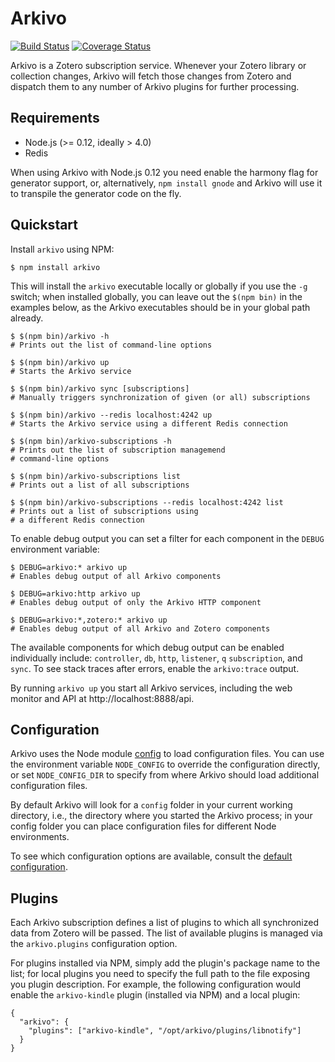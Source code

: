 Arkivo
======
[![Build Status](https://travis-ci.org/inukshuk/arkivo.svg?branch=master)](https://travis-ci.org/inukshuk/arkivo)
[![Coverage Status](https://img.shields.io/coveralls/inukshuk/arkivo.svg)](https://coveralls.io/r/inukshuk/arkivo?branch=master)

Arkivo is a Zotero subscription service. Whenever your Zotero library or
collection changes, Arkivo will fetch those changes from Zotero and dispatch
them to any number of Arkivo plugins for further processing.

Requirements
------------
* Node.js (>= 0.12, ideally > 4.0)
* Redis

When using Arkivo with Node.js 0.12 you need enable the harmony flag
for generator support, or, alternatively, `npm install gnode` and Arkivo
will use it to transpile the generator code on the fly.

Quickstart
----------
Install `arkivo` using NPM:

    $ npm install arkivo

This will install the `arkivo` executable  locally or globally if
you use the `-g` switch; when installed globally, you can leave out
the `$(npm bin)` in the examples below, as the Arkivo executables
should be in your global path already.

    $ $(npm bin)/arkivo -h
    # Prints out the list of command-line options

    $ $(npm bin)/arkivo up
    # Starts the Arkivo service

    $ $(npm bin)/arkivo sync [subscriptions]
    # Manually triggers synchronization of given (or all) subscriptions

    $ $(npm bin)/arkivo --redis localhost:4242 up
    # Starts the Arkivo service using a different Redis connection

    $ $(npm bin)/arkivo-subscriptions -h
    # Prints out the list of subscription managemend
    # command-line options

    $ $(npm bin)/arkivo-subscriptions list
    # Prints out a list of all subscriptions

    $ $(npm bin)/arkivo-subscriptions --redis localhost:4242 list
    # Prints out a list of subscriptions using
    # a different Redis connection

To enable debug output you can set a filter for each component in the
`DEBUG` environment variable:

    $ DEBUG=arkivo:* arkivo up
    # Enables debug output of all Arkivo components

    $ DEBUG=arkivo:http arkivo up
    # Enables debug output of only the Arkivo HTTP component

    $ DEBUG=arkivo:*,zotero:* arkivo up
    # Enables debug output of all Arkivo and Zotero components

The available components for which debug output can be enabled individually
include: `controller`, `db`, `http`, `listener`, `q` `subscription`, and
`sync`. To see stack traces after errors, enable the `arkivo:trace` output.

By running `arkivo up` you start all Arkivo services, including
the web monitor and API at http://localhost:8888/api.

Configuration
-------------
Arkivo uses the Node module [config](https://github.com/lorenwest/node-config)
to load configuration files. You can use the environment variable `NODE_CONFIG`
to override the configuration directly, or set `NODE_CONFIG_DIR` to specify
from where Arkivo should load additional configuration files.

By default Arkivo will look for a `config` folder in your current working
directory, i.e., the directory where you started the Arkivo process; in your
config folder you can place configuration files for different Node environments.

To see which configuration options are available, consult the
[default configuration](https://github.com/inukshuk/arkivo/blob/master/config/default.json).

Plugins
-------
Each Arkivo subscription defines a list of plugins to which all synchronized
data from Zotero will be passed. The list of available plugins is managed
via the `arkivo.plugins` configuration option.

For plugins installed via NPM, simply add the plugin's package name to the
list; for local plugins you need to specify the full path to the file exposing
you plugin description. For example, the following configuration would enable
the `arkivo-kindle` plugin (installed via NPM) and a local plugin:

    {
      "arkivo": {
        "plugins": ["arkivo-kindle", "/opt/arkivo/plugins/libnotify"]
      }
    }

